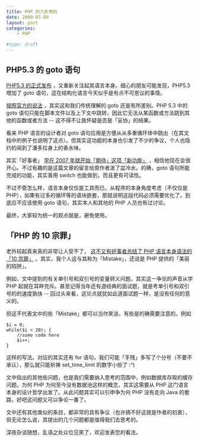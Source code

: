 ```yaml
---
title: PHP 的八卦两则
date: 2009-07-09
layout: post
categories:
    - PHP

#type: draft
---
```


## PHP5.3 的 goto 语句

 [PHP5.3 的正式发布](http://www.php.net/archive/2009.php#id2009-06-30-1) ，又重新关注起其语言本身。细心的朋友可能发现，PHP5.3 增加了 goto 语句，这在结构化语言今天似乎是有点不可思议的事情。

 [按照官方的说法](http://php.net/manual/en/control-structures.goto.php) ，其实这和我们传统理解的 goto 还是有所差别。PHP 5.3 中的 goto 语句只能在脚本文件以及上下文中跳转，因此它无法从某函数或方法跳到其他的函数或者方法 -- 这不得不让我怀疑是否是「妥协」的结果。

看来 PHP 语言的设计者对 goto 语句应用是方便从从多重循环体中跳出（在其文档中的例子也说明了这点）。但其实这功能的本身也引发了不少的争议，个人也隐约的闻到了潘多拉身上的香水味。

其实「好事者」 [早在 2007 年就开始「期待」这项「新功能」](http://andy.wordpress.com/2007/06/20/dreaming-of-goto-in-php/) ，相信他现在会很开心。不过有趣的是这篇文章的留言给原作者泼了盆冷水。的确，goto 语句所能完成的功能，其实善用 switch 也能做到，而且更有可读性。

不过不管怎么样，语言本身仅仅是工具而已。从程序的本身角度考虑（不仅仅是 PHP），如果有过多的循环等的语块嵌套，那就说明这段代码必须需要优化了。到底应不应该使用 goto 语句，其实本人和其他的 PHP 人员也有过讨论。

最终，大家较为统一的观点就是，避免使用。


## 「PHP 的 10 宗罪」

老外较起真来真的非常让人受不了， [这不又有好事者总结了 PHP 语言本身语法的 「10 宗罪」](http://kuswarno.wordpress.com/2009/02/27/10-php-mistakes/) 。其实，我个人这与其称为「Mistake」，还说是 PHP 提供的「美丽的陷阱」。

例如，文中提到的有关单引号和双引号的变量转义问题。其实这一争论的声音从学 PHP 起就在耳畔充斥。甚至记得当年还有道经典的面试题，就是考单引号和双引号的的速度孰快 -- 回过头来看，这论点就犹如此道面试题一样，是没有任何的意义的。

但这不代表文中的些「Mistake」都可以当作笑谈，有些是的确需要注意的。例如

```
$i = 0;
while($i < 20); {
    //some code here
    $i++;
}
```

这样的写法。对应的其实还有 for 语句，我们可能「手残」多写了个分号（不要不承认），那么就只能祈祷 set_time_limit 的数字小些了 :^)

文中指出的其他些问题，也是我们需要纳入思考的范围中，例如数据库存取的缓存问题。为何 PHP 为何至今没有数据池这样的概念，其实这需要从 PHP 这门语言本身的设计哲学出发了。从此问题其实可以引申争为何 PHP 没有走向 Java 的套路，好吧这问题又可以争论一番了。

文中还有其他类似的条目，都非常的具有争议（也许搞不好这就是作者的初衷），但无论怎么说，其提出的几个问题都是值得我们去思考的。

深夜杂谈随想，乱语之处众位见笑了，欢迎发表您的看法。
